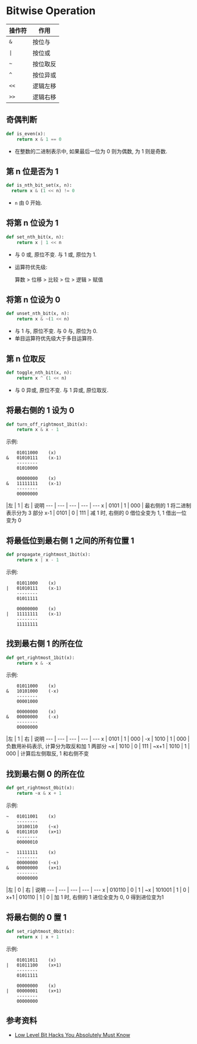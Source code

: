 # Bitwise Operation
操作符 | 作用
----- | -----
`&` | 按位与
<code>&#124;</code> | 按位或
`~` | 按位取反
`^` | 按位异或
`<<` | 逻辑左移
`>>` | 逻辑右移

## 奇偶判断

```python
def is_even(x):
    return x & 1 == 0
```
- 在整数的二进制表示中, 如果最后一位为 0 则为偶数, 为 1 则是奇数.

## 第 n 位是否为 1
```python
def is_nth_bit_set(x, n):
  return x & (1 << n) != 0
```
- `n` 由 0 开始.

## 将第 n 位设为 1
```python
def set_nth_bit(x, n):
    return x | 1 << n
```
- 与 0 或, 原位不变. 与 1 或, 原位为 1.
- 运算符优先级:

  算数 > 位移 > 比较 > 位 > 逻辑 > 赋值

## 将第 n 位设为 0
```python
def unset_nth_bit(x, n):
    return x & ~(1 << n)
```
- 与 1 与, 原位不变. 与 0 与, 原位为 0.
- 单目运算符优先级大于多目运算符.

## 第 n 位取反
```python
def toggle_nth_bit(x, n):
    return x ^ (1 << n)
```
- 与 0 异或, 原位不变. 与 1 异或, 原位取反.

## 将最右侧的 1 设为 0
```python
def turn_off_rightmost_1bit(x):
    return x & x - 1
```

示例:
```
    01011000    (x)
&   01010111    (x-1)
    --------
    01010000

    00000000    (x)
&   11111111    (x-1)
    --------
    00000000
```
|左 | 1 | 右 | 说明
--- | --- | --- | --- | ---
x | 0101 | 1 | 000 | 最右侧的 1 将二进制表示分为 3 部分
x-1 | 0101 | 0 | 111 | 减 1 时, 右侧的 0 借位全变为 1, 1 借出一位变为 0

## 将最低位到最右侧 1 之间的所有位置 1
```python
def propagate_rightmost_1bit(x):
    return x | x - 1
```
示例:
```
    01011000    (x)
|   01010111    (x-1)
    --------
    01011111

    00000000    (x)
|   11111111    (x-1)
    --------
    11111111
```

## 找到最右侧 1 的所在位
```python
def get_rightmost_1bit(x):
    return x & -x
```
示例:
```
    01011000    (x)
&   10101000    (-x)
    --------
    00001000

    00000000    (x)
&   00000000    (-x)
    --------
    00000000
```
|左 | 1 | 右 | 说明
--- | --- | --- | --- | ---
x | 0101 | 1 | 000 |
-x | 1010 | 1 | 000 | 负数用补码表示, 计算分为取反和加 1 两部分
~x | 1010 | 0 | 111 |
~x+1 | 1010 | 1 | 000 | 计算后左侧取反, 1 和右侧不变


## 找到最右侧 0 的所在位
```python
def get_rightmost_0bit(x):
    return ~x & x + 1
```
示例:
```
~   01011001    (x)
    --------    
    10100110    (~x)
&   01011010    (x+1)
    --------
    00000010

~   11111111    (x)
    --------
    00000000    (~x)
&   00000000    (x+1)
    --------
    00000000
```

|左 | 0 | 右 | 说明
--- | --- | --- | --- | ---
x | 010110 | 0 | 1 |
~x | 101001 | 1 | 0 |
x+1 | 010110 | 1 | 0 | 加 1 时, 右侧的 1 进位全变为 0, 0 得到进位变为1

## 将最右侧的 0 置 1
```python
def set_rightmost_0bit(x):
    return x | x + 1
```
示例:
```
    01011011    (x)
|   01011100    (x+1)
    --------
    01011111

    00000000    (x)
|   00000001    (x+1)
    --------
    00000000
```

## 参考资料
- [Low Level Bit Hacks You Absolutely Must Know](http://www.catonmat.net/blog/low-level-bit-hacks-you-absolutely-must-know/)
